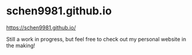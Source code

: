# schen9981.github.io

https://schen9981.github.io/

Still a work in progress, but feel free to check out my personal website in the making! 
